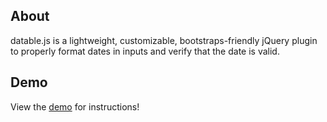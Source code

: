 ## About

datable.js is a lightweight, customizable, bootstraps-friendly jQuery plugin to properly format dates in inputs and verify that the date is valid.


## Demo

View the [demo](http://invot.github.io/datable.js/) for instructions!
